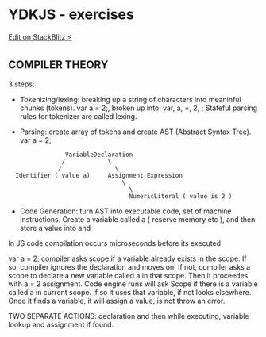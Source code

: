 # YDKJS - exercises

[Edit on StackBlitz ⚡️](https://stackblitz.com/edit/js-7d8cju)

## COMPILER THEORY
3 steps:

- Tokenizing/lexing: breaking up a string of characters into  meaninful chunks (tokens). var a = 2;, broken up into: var, a, =, 2, ;
Stateful parsing rules for tokenizer are called lexing.

- Parsing: create array of tokens and create AST (Abstract Syntax Tree). var a = 2;

```
                VariableDeclaration
               /            \
              /               \
  Identifier ( value a)     Assignment Expression
                                \
                                  \
                                  NumericLiteral ( value is 2 )
```

- Code Generation: turn AST into executable code, set of machine instructions. Create a variable called a ( reserve memory etc ), and then store a value into and

In JS code compilation occurs microseconds before its executed

var a = 2;
compiler asks scope if a variable already exists in the scope. If so, compiler ignores the declaration and moves on. If not, compiler asks a scope to declare a new variable called a in that scope.
Then it proceedes with a = 2 assignment. Code engine runs will ask Scope if there is a variable called a in current scope. If so it uses that variable, if not looks elsewhere. Once it finds a variable, it will assign a value, is not throw an error.

TWO SEPARATE ACTIONS: declaration and then while executing, variable lookup and assignment if found.